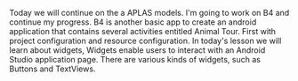 Today we will continue on the a APLAS models. I'm going to work on B4 and continue my progress. B4 is another basic app to create an android application that contains several activities entitled Animal Tour. First with project configuration and resource configuration.
In today's lesson we will learn about widgets, Widgets enable users to interact with an Android Studio application page. There are various kinds of widgets, such as Buttons and TextViews.

